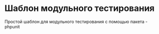 # Шаблон модульного тестирования

Простой шаблон для модульного тестирования с помощью пакета - phpunit

